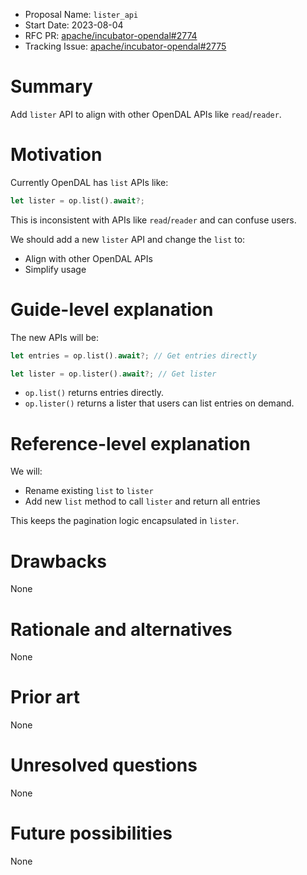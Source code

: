 - Proposal Name: `lister_api`
- Start Date: 2023-08-04
- RFC PR: [apache/incubator-opendal#2774](https://github.com/apache/incubator-opendal/pull/2774)
- Tracking Issue: [apache/incubator-opendal#2775](https://github.com/apache/incubator-opendal/issues/2775)

# Summary

Add `lister` API to align with other OpenDAL APIs like `read`/`reader`.

# Motivation

Currently OpenDAL has `list` APIs like:

```rust
let lister = op.list().await?;
```

This is inconsistent with APIs like `read`/`reader` and can confuse users.

We should add a new `lister` API and change the `list` to:

- Align with other OpenDAL APIs
- Simplify usage

# Guide-level explanation

The new APIs will be:

```rust
let entries = op.list().await?; // Get entries directly

let lister = op.lister().await?; // Get lister
```

- `op.list()` returns entries directly.
- `op.lister()` returns a lister that users can list entries on demand.

# Reference-level explanation

We will:

- Rename existing `list` to `lister`
- Add new `list` method to call `lister` and return all entries

This keeps the pagination logic encapsulated in `lister`.

# Drawbacks

None

# Rationale and alternatives

None

# Prior art

None

# Unresolved questions

None

# Future possibilities

None
